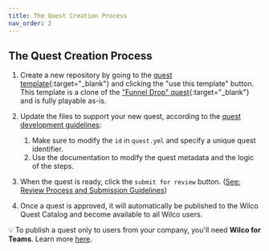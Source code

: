 ```yaml
---
title: The Quest Creation Process
nav_order: 2
---
```


## **The Quest Creation Process**

1. Create a new repository by going to the [quest template](https://github.com/trywilco/quest-template){:target="_blank"} and clicking the "use this template" button. This template is a clone of the ["Funnel Drop" quest](https://app.wilco.gg/catalog/quest/mobile-responsiveness){:target="_blank"} and is fully playable as-is.
2. Update the files to support your new quest, according to the [quest development guidelines](https://github.com/trywilco/wilcosdk/tree/main/Quests%20Creation/Quest%20Development%20Guidelines):
    1. Make sure to modify the `id` in `quest.yml` and specify a unique quest identifier.
    2. Use the documentation to modify the quest metadata and the logic of the steps.

6. When the quest is ready, click the `submit for review` button. ([See: Review Process and Submission Guidelines](https://github.com/trywilco/wilcosdk/blob/Documentation_Quest_Guidelines/Quests%20Creation/Quest%20Development%20Guidelines/Review%20Process%20and%20Submission%20Guidelines))
7. Once a quest is approved, it will automatically be published to the Wilco Quest Catalog and become available to all Wilco users.


💡 To publish a quest only to users from your company, you'll need **Wilco for Teams**. Learn more [here](https://www.trywilco.com/teams/join).

